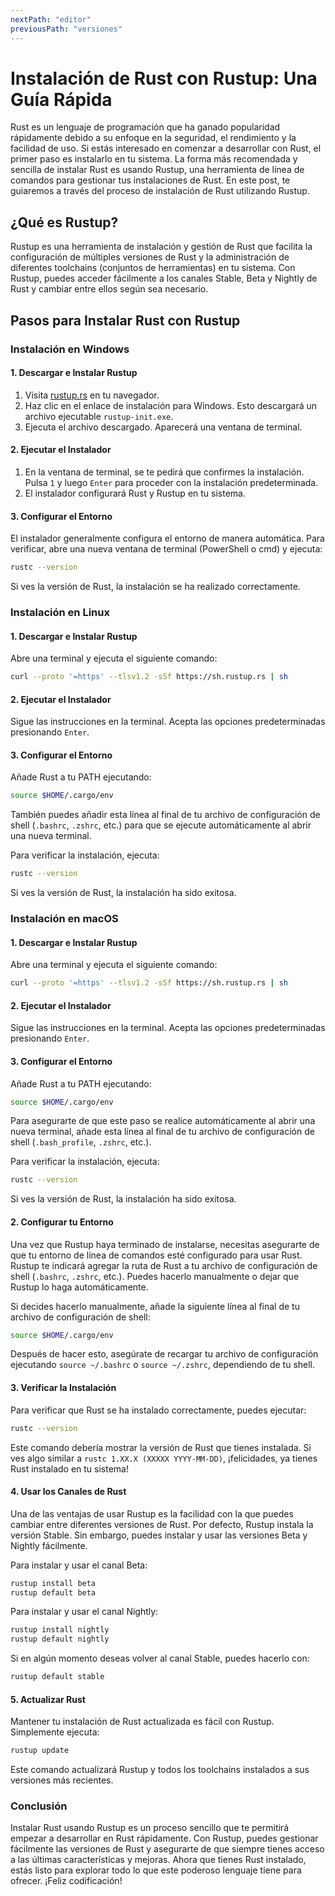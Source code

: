 ```yaml
---
nextPath: "editor"
previousPath: "versiones"
---
```


# Instalación de Rust con Rustup: Una Guía Rápida

Rust es un lenguaje de programación que ha ganado popularidad rápidamente debido a su enfoque en la seguridad, el rendimiento y la facilidad de uso. Si estás interesado en comenzar a desarrollar con Rust, el primer paso es instalarlo en tu sistema. La forma más recomendada y sencilla de instalar Rust es usando Rustup, una herramienta de línea de comandos para gestionar tus instalaciones de Rust. En este post, te guiaremos a través del proceso de instalación de Rust utilizando Rustup.

## ¿Qué es Rustup?

Rustup es una herramienta de instalación y gestión de Rust que facilita la configuración de múltiples versiones de Rust y la administración de diferentes toolchains (conjuntos de herramientas) en tu sistema. Con Rustup, puedes acceder fácilmente a los canales Stable, Beta y Nightly de Rust y cambiar entre ellos según sea necesario.

## Pasos para Instalar Rust con Rustup

### Instalación en Windows

#### 1. Descargar e Instalar Rustup

1. Visita [rustup.rs](https://rustup.rs/) en tu navegador.
2. Haz clic en el enlace de instalación para Windows. Esto descargará un archivo ejecutable `rustup-init.exe`.
3. Ejecuta el archivo descargado. Aparecerá una ventana de terminal.

#### 2. Ejecutar el Instalador

1. En la ventana de terminal, se te pedirá que confirmes la instalación. Pulsa `1` y luego `Enter` para proceder con la instalación predeterminada.
2. El instalador configurará Rust y Rustup en tu sistema. 

#### 3. Configurar el Entorno

El instalador generalmente configura el entorno de manera automática. Para verificar, abre una nueva ventana de terminal (PowerShell o cmd) y ejecuta:

```sh [terminal]
rustc --version
```

Si ves la versión de Rust, la instalación se ha realizado correctamente.

### Instalación en Linux

#### 1. Descargar e Instalar Rustup

Abre una terminal y ejecuta el siguiente comando:

```sh [terminal]
curl --proto '=https' --tlsv1.2 -sSf https://sh.rustup.rs | sh
```

#### 2. Ejecutar el Instalador

Sigue las instrucciones en la terminal. Acepta las opciones predeterminadas presionando `Enter`.

#### 3. Configurar el Entorno

Añade Rust a tu PATH ejecutando:

```sh [terminal]
source $HOME/.cargo/env
```

También puedes añadir esta línea al final de tu archivo de configuración de shell (`.bashrc`, `.zshrc`, etc.) para que se ejecute automáticamente al abrir una nueva terminal.

Para verificar la instalación, ejecuta:

```sh [terminal]
rustc --version
```

Si ves la versión de Rust, la instalación ha sido exitosa.

### Instalación en macOS

#### 1. Descargar e Instalar Rustup

Abre una terminal y ejecuta el siguiente comando:

```sh [terminal]
curl --proto '=https' --tlsv1.2 -sSf https://sh.rustup.rs | sh
```

#### 2. Ejecutar el Instalador

Sigue las instrucciones en la terminal. Acepta las opciones predeterminadas presionando `Enter`.

#### 3. Configurar el Entorno

Añade Rust a tu PATH ejecutando:

```sh [terminal]
source $HOME/.cargo/env
```

Para asegurarte de que este paso se realice automáticamente al abrir una nueva terminal, añade esta línea al final de tu archivo de configuración de shell (`.bash_profile`, `.zshrc`, etc.).

Para verificar la instalación, ejecuta:

```sh [terminal]
rustc --version
```

Si ves la versión de Rust, la instalación ha sido exitosa.


#### 2. Configurar tu Entorno

Una vez que Rustup haya terminado de instalarse, necesitas asegurarte de que tu entorno de línea de comandos esté configurado para usar Rust. Rustup te indicará agregar la ruta de Rust a tu archivo de configuración de shell (`.bashrc`, `.zshrc`, etc.). Puedes hacerlo manualmente o dejar que Rustup lo haga automáticamente.

Si decides hacerlo manualmente, añade la siguiente línea al final de tu archivo de configuración de shell:

```sh [terminal]
source $HOME/.cargo/env
```

Después de hacer esto, asegúrate de recargar tu archivo de configuración ejecutando `source ~/.bashrc` o `source ~/.zshrc`, dependiendo de tu shell.

#### 3. Verificar la Instalación

Para verificar que Rust se ha instalado correctamente, puedes ejecutar:

```sh [terminal]
rustc --version
```

Este comando debería mostrar la versión de Rust que tienes instalada. Si ves algo similar a `rustc 1.XX.X (XXXXX YYYY-MM-DD)`, ¡felicidades, ya tienes Rust instalado en tu sistema!

#### 4. Usar los Canales de Rust

Una de las ventajas de usar Rustup es la facilidad con la que puedes cambiar entre diferentes versiones de Rust. Por defecto, Rustup instala la versión Stable. Sin embargo, puedes instalar y usar las versiones Beta y Nightly fácilmente.

Para instalar y usar el canal Beta:

```sh [terminal]
rustup install beta
rustup default beta
```

Para instalar y usar el canal Nightly:

```sh [terminal]
rustup install nightly
rustup default nightly
```

Si en algún momento deseas volver al canal Stable, puedes hacerlo con:

```sh [terminal]
rustup default stable
```

#### 5. Actualizar Rust

Mantener tu instalación de Rust actualizada es fácil con Rustup. Simplemente ejecuta:

```sh [terminal]
rustup update
```

Este comando actualizará Rustup y todos los toolchains instalados a sus versiones más recientes.

### Conclusión

Instalar Rust usando Rustup es un proceso sencillo que te permitirá empezar a desarrollar en Rust rápidamente. Con Rustup, puedes gestionar fácilmente las versiones de Rust y asegurarte de que siempre tienes acceso a las últimas características y mejoras. Ahora que tienes Rust instalado, estás listo para explorar todo lo que este poderoso lenguaje tiene para ofrecer. ¡Feliz codificación!
